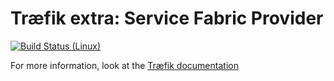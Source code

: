 # Træfik extra: Service Fabric Provider

[![Build Status (Linux)](https://travis-ci.org/containous/traefik-extra-service-fabric.svg?branch=master)](https://travis-ci.org/containous/traefik-extra-service-fabric)

For more information, look at the [Træfik documentation](https://docs.traefik.io/v1.7/configuration/backends/servicefabric/)
